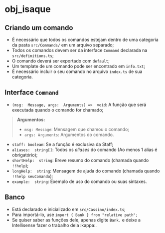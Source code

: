 # obj_isaque
## Criando um comando
* É necessário que todos os comandos estejam dentro de uma categoria da pasta `src/Commands/` em um arquivo separado;
* Todos os comandos devem ser da interface `Command` declarada na `src/definitions.ts`;
* O comando deverá ser exportado com `default`;
* Um template de um comando pode ser encontrado em `info.txt`;
* É necessário incluir o seu comando no arquivo `index.ts` de sua categoria.
## Interface `Command`
* `(msg:  Message, args:  Arguments) =>  void`: A função que será executada quando o comando for chamado;
> **Argumentos:**
> * `msg: Message`: Mensagem que chamou o comando;
> * `args: Arguments`: Argumentos do comando.
* `staff: boolean`: Se a função é exclusiva da Staff;
* `aliases:  string[]`: Todos os *aliases* do comando (Ao menos 1 alias é obrigatório);
* `shortHelp:  string`: Breve resumo do comando (chamada quando `!!help`);
* `longHelp:  string`: Mensagem de ajuda do comando (chamada quando `!!help seuComando`);
* `example:  string`: Exemplo de uso do comando ou suas sintaxes.
## Banco
* Está declarado e inicializado em `src/Cassino/index.ts`;
* Para importá-lo, use `import { Bank } from "relative path";`
* Se quiser saber as funções dele, apenas digite `Bank.` e deixe a Intellisense fazer o trabalho dela :kappa:.

